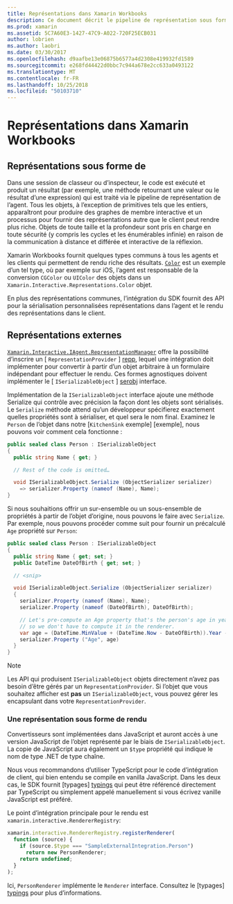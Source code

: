 ```yaml
---
title: Représentations dans Xamarin Workbooks
description: Ce document décrit le pipeline de représentation sous forme de Xamarin Workbooks, ce qui permet le rendu des résultats riches pour tout code qui retourne une valeur.
ms.prod: xamarin
ms.assetid: 5C7A60E3-1427-47C9-A022-720F25ECB031
author: lobrien
ms.author: laobri
ms.date: 03/30/2017
ms.openlocfilehash: d9aafbe13e06875b6577a4d2308e419932fd1589
ms.sourcegitcommit: e268fd44422d0bbc7c944a678e2cc633a0493122
ms.translationtype: MT
ms.contentlocale: fr-FR
ms.lasthandoff: 10/25/2018
ms.locfileid: "50103710"
---
```

# <a name="representations-in-xamarin-workbooks"></a>Représentations dans Xamarin Workbooks

## <a name="representations"></a>Représentations sous forme de

Dans une session de classeur ou d’inspecteur, le code est exécuté et produit un résultat (par exemple, une méthode retournant une valeur ou le résultat d’une expression) qui est traité via le pipeline de représentation de l’agent. Tous les objets, à l’exception de primitives tels que les entiers, apparaîtront pour produire des graphes de membre interactive et un processus pour fournir des représentations autre que le client peut rendre plus riche. Objets de toute taille et la profondeur sont pris en charge en toute sécurité (y compris les cycles et les énumérables infinie) en raison de la communication à distance et différée et interactive de la réflexion.

Xamarin Workbooks fournit quelques types communs à tous les agents et les clients qui permettent de rendu riche des résultats. [`Color`][xir-color] est un exemple d’un tel type, où par exemple sur iOS, l’agent est responsable de la conversion `CGColor` ou `UIColor` des objets dans un `Xamarin.Interactive.Representations.Color` objet.

En plus des représentations communes, l’intégration du SDK fournit des API pour la sérialisation personnalisées représentations dans l’agent et le rendu des représentations dans le client.

## <a name="external-representations"></a>Représentations externes

[`Xamarin.Interactive.IAgent.RepresentationManager`][repman] offre la possibilité d’inscrire un [ `RepresentationProvider` ] [ repp], lequel une intégration doit implémenter pour convertir à partir d’un objet arbitraire à un formulaire indépendant pour effectuer le rendu. Ces formes agnostiques doivent implémenter le [ `ISerializableObject` ] [ serobj] interface.

Implémentation de la `ISerializableObject` interface ajoute une méthode Serialize qui contrôle avec précision la façon dont les objets sont sérialisés. Le `Serialize` méthode attend qu’un développeur spécifierez exactement quelles propriétés sont à sérialiser, et quel sera le nom final. Examinez le `Person` de l’objet dans notre [`KitchenSink` exemple] [exemple], nous pouvons voir comment cela fonctionne :

```csharp
public sealed class Person : ISerializableObject
{
  public string Name { get; }

  // Rest of the code is omitted…

  void ISerializableObject.Serialize (ObjectSerializer serializer)
    => serializer.Property (nameof (Name), Name);
}
```

Si nous souhaitions offrir un sur-ensemble ou un sous-ensemble de propriétés à partir de l’objet d’origine, nous pouvons le faire avec `Serialize`. Par exemple, nous pouvons procéder comme suit pour fournir un précalculé `Age` propriété sur `Person`:

```csharp
public sealed class Person : ISerializableObject
{
  public string Name { get; set; }
  public DateTime DateOfBirth { get; set; }

  // <snip>

  void ISerializableObject.Serialize (ObjectSerializer serializer)
  {
    serializer.Property (nameof (Name), Name);
    serializer.Property (nameof (DateOfBirth), DateOfBirth);

    // Let's pre-compute an Age property that's the person's age in years,
    // so we don't have to compute it in the renderer.
    var age = (DateTime.MinValue + (DateTime.Now - DateOfBirth)).Year - 1;
    serializer.Property ("Age", age)
  }
}
```

> [!NOTE]
> Les API qui produisent `ISerializableObject` objets directement n’avez pas besoin d’être gérés par un `RepresentationProvider`. Si l’objet que vous souhaitez afficher est **pas** un `ISerializableObject`, vous pouvez gérer les encapsulant dans votre `RepresentationProvider`.

### <a name="rendering-a-representation"></a>Une représentation sous forme de rendu

Convertisseurs sont implémentées dans JavaScript et auront accès à une version JavaScript de l’objet représenté par le biais de `ISerializableObject`. La copie de JavaScript aura également un `$type` propriété qui indique le nom de type .NET de type chaîne.

Nous vous recommandons d’utiliser TypeScript pour le code d’intégration de client, qui bien entendu se compile en vanilla JavaScript. Dans les deux cas, le SDK fournit [typages] [ typings] qui peut être référencé directement par TypeScript ou simplement appelé manuellement si vous écrivez vanille JavaScript est préféré.

Le point d’intégration principale pour le rendu est `xamarin.interactive.RendererRegistry`:

```js
xamarin.interactive.RendererRegistry.registerRenderer(
  function (source) {
    if (source.$type === "SampleExternalIntegration.Person")
      return new PersonRenderer;
    return undefined;
  }
);
```

Ici, `PersonRenderer` implémente le `Renderer` interface. Consultez le [typages] [ typings] pour plus d’informations.

[typings]: https://github.com/xamarin/Workbooks/blob/master/SDK/typings/xamarin-interactive.d.ts
[xir-color]: https://developer.xamarin.com/api/type/Xamarin.Interactive.Representations.Color/
[repman]: https://developer.xamarin.com/api/type/Xamarin.Interactive.Representations.IRepresentationManager/
[repp]: https://developer.xamarin.com/api/type/Xamarin.Interactive.Representations.RepresentationProvider/
[serobj]: https://developer.xamarin.com/api/type/Xamarin.Interactive.Serialization.ISerializableObject/
